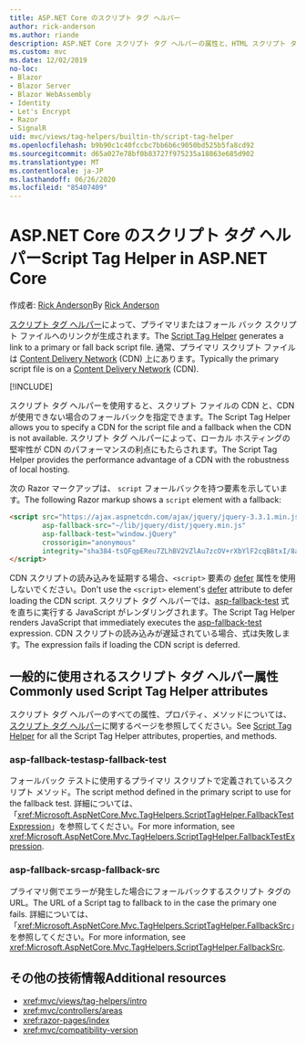 ```yaml
---
title: ASP.NET Core のスクリプト タグ ヘルパー
author: rick-anderson
ms.author: riande
description: ASP.NET Core スクリプト タグ ヘルパーの属性と、HTML スクリプト タグの動作拡張時の各属性の役割を示します。
ms.custom: mvc
ms.date: 12/02/2019
no-loc:
- Blazor
- Blazor Server
- Blazor WebAssembly
- Identity
- Let's Encrypt
- Razor
- SignalR
uid: mvc/views/tag-helpers/builtin-th/script-tag-helper
ms.openlocfilehash: b9b90c1c40fccbc7bb6b6c9050bd525b5fa8cd92
ms.sourcegitcommit: d65a027e78bf0b83727f975235a18863e685d902
ms.translationtype: MT
ms.contentlocale: ja-JP
ms.lasthandoff: 06/26/2020
ms.locfileid: "85407409"
---
```

# <a name="script-tag-helper-in-aspnet-core"></a><span data-ttu-id="e05df-103">ASP.NET Core のスクリプト タグ ヘルパー</span><span class="sxs-lookup"><span data-stu-id="e05df-103">Script Tag Helper in ASP.NET Core</span></span>

<span data-ttu-id="e05df-104">作成者: [Rick Anderson](https://twitter.com/RickAndMSFT)</span><span class="sxs-lookup"><span data-stu-id="e05df-104">By [Rick Anderson](https://twitter.com/RickAndMSFT)</span></span>

<span data-ttu-id="e05df-105">[スクリプト タグ ヘルパー](xref:Microsoft.AspNetCore.Mvc.TagHelpers.ScriptTagHelper)によって、プライマリまたはフォール バック スクリプト ファイルへのリンクが生成されます。</span><span class="sxs-lookup"><span data-stu-id="e05df-105">The [Script Tag Helper](xref:Microsoft.AspNetCore.Mvc.TagHelpers.ScriptTagHelper) generates a link to a primary or fall back script file.</span></span> <span data-ttu-id="e05df-106">通常、プライマリ スクリプト ファイルは [Content Delivery Network](/office365/enterprise/content-delivery-networks#what-exactly-is-a-cdn) (CDN) 上にあります。</span><span class="sxs-lookup"><span data-stu-id="e05df-106">Typically the primary script file is on a [Content Delivery Network](/office365/enterprise/content-delivery-networks#what-exactly-is-a-cdn) (CDN).</span></span>

[!INCLUDE[](~/includes/cdn.md)]

<span data-ttu-id="e05df-107">スクリプト タグ ヘルパーを使用すると、スクリプト ファイルの CDN と、CDN が使用できない場合のフォールバックを指定できます。</span><span class="sxs-lookup"><span data-stu-id="e05df-107">The Script Tag Helper allows you to specify a CDN for the script file and a fallback when the CDN is not available.</span></span> <span data-ttu-id="e05df-108">スクリプト タグ ヘルパーによって、ローカル ホスティングの堅牢性が CDN のパフォーマンスの利点にもたらされます。</span><span class="sxs-lookup"><span data-stu-id="e05df-108">The Script Tag Helper provides the performance advantage of a CDN with the robustness of local hosting.</span></span>

<span data-ttu-id="e05df-109">次の Razor マークアップは、 `script` フォールバックを持つ要素を示しています。</span><span class="sxs-lookup"><span data-stu-id="e05df-109">The following Razor markup shows a `script` element with a fallback:</span></span>

```html
<script src="https://ajax.aspnetcdn.com/ajax/jquery/jquery-3.3.1.min.js"
        asp-fallback-src="~/lib/jquery/dist/jquery.min.js"
        asp-fallback-test="window.jQuery"
        crossorigin="anonymous"
        integrity="sha384-tsQFqpEReu7ZLhBV2VZlAu7zcOV+rXbYlF2cqB8txI/8aZajjp4Bqd+V6D5IgvKT">
</script>
```

<span data-ttu-id="e05df-110">CDN スクリプトの読み込みを延期する場合、`<script>` 要素の [defer](https://developer.mozilla.org/docs/Web/HTML/Element/script) 属性を使用しないでください。</span><span class="sxs-lookup"><span data-stu-id="e05df-110">Don't use the `<script>` element's [defer](https://developer.mozilla.org/docs/Web/HTML/Element/script) attribute to defer loading the CDN script.</span></span> <span data-ttu-id="e05df-111">スクリプト タグ ヘルパーでは、[asp-fallback-test](#asp-fallback-test) 式を直ちに実行する JavaScript がレンダリングされます。</span><span class="sxs-lookup"><span data-stu-id="e05df-111">The Script Tag Helper renders JavaScript that immediately executes the [asp-fallback-test](#asp-fallback-test) expression.</span></span> <span data-ttu-id="e05df-112">CDN スクリプトの読み込みが遅延されている場合、式は失敗します。</span><span class="sxs-lookup"><span data-stu-id="e05df-112">The expression fails if loading the CDN script is deferred.</span></span>

## <a name="commonly-used-script-tag-helper-attributes"></a><span data-ttu-id="e05df-113">一般的に使用されるスクリプト タグ ヘルパー属性</span><span class="sxs-lookup"><span data-stu-id="e05df-113">Commonly used Script Tag Helper attributes</span></span>

<span data-ttu-id="e05df-114">スクリプト タグ ヘルパーのすべての属性、プロパティ、メソッドについては、[スクリプト タグ ヘルパー](xref:Microsoft.AspNetCore.Mvc.TagHelpers.ScriptTagHelper)に関するページを参照してください。</span><span class="sxs-lookup"><span data-stu-id="e05df-114">See [Script Tag Helper](xref:Microsoft.AspNetCore.Mvc.TagHelpers.ScriptTagHelper) for all the Script Tag Helper attributes, properties, and methods.</span></span>

### <a name="asp-fallback-test"></a><span data-ttu-id="e05df-115">asp-fallback-test</span><span class="sxs-lookup"><span data-stu-id="e05df-115">asp-fallback-test</span></span>

<span data-ttu-id="e05df-116">フォールバック テストに使用するプライマリ スクリプトで定義されているスクリプト メソッド。</span><span class="sxs-lookup"><span data-stu-id="e05df-116">The script method defined in the primary script to use for the fallback test.</span></span> <span data-ttu-id="e05df-117">詳細については、「<xref:Microsoft.AspNetCore.Mvc.TagHelpers.ScriptTagHelper.FallbackTestExpression>」を参照してください。</span><span class="sxs-lookup"><span data-stu-id="e05df-117">For more information, see <xref:Microsoft.AspNetCore.Mvc.TagHelpers.ScriptTagHelper.FallbackTestExpression>.</span></span>

### <a name="asp-fallback-src"></a><span data-ttu-id="e05df-118">asp-fallback-src</span><span class="sxs-lookup"><span data-stu-id="e05df-118">asp-fallback-src</span></span>

<span data-ttu-id="e05df-119">プライマリ側でエラーが発生した場合にフォールバックするスクリプト タグの URL。</span><span class="sxs-lookup"><span data-stu-id="e05df-119">The URL of a Script tag to fallback to in the case the primary one fails.</span></span> <span data-ttu-id="e05df-120">詳細については、「<xref:Microsoft.AspNetCore.Mvc.TagHelpers.ScriptTagHelper.FallbackSrc>」を参照してください。</span><span class="sxs-lookup"><span data-stu-id="e05df-120">For more information, see <xref:Microsoft.AspNetCore.Mvc.TagHelpers.ScriptTagHelper.FallbackSrc>.</span></span>

## <a name="additional-resources"></a><span data-ttu-id="e05df-121">その他の技術情報</span><span class="sxs-lookup"><span data-stu-id="e05df-121">Additional resources</span></span>

* <xref:mvc/views/tag-helpers/intro>
* <xref:mvc/controllers/areas>
* <xref:razor-pages/index>
* <xref:mvc/compatibility-version>
